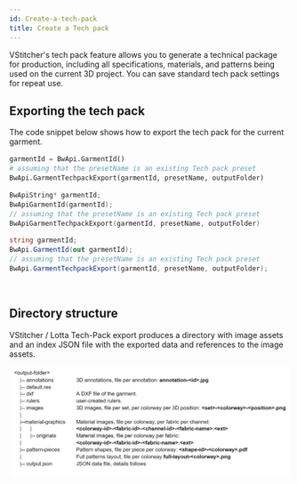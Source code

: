 ```yaml
---
id: Create-a-tech-pack
title: Create a Tech pack
---
```

VStitcher's tech pack feature allows you to generate a technical package for production, including all specifications, materials, and patterns being used on the current 3D project. You can save standard tech pack settings for repeat use.

## Exporting the tech pack
The code snippet below shows how to export the tech pack for the current garment. <br/>
<!--DOCUSAURUS_CODE_TABS-->

<!--Python-->
```python
garmentId = BwApi.GarmentId()
# assuming that the presetName is an existing Tech pack preset
BwApi.GarmentTechpackExport(garmentId, presetName, outputFolder)
```
<!--C++-->
```cpp
BwApiString* garmentId;
BwApiGarmentId(garmentId);
// assuming that the presetName is an existing Tech pack preset
BwApiGarmentTechpackExport(garmentId, presetName, outputFolder)
```
<!--C#-->
```csharp
string garmentId;
BwApi.GarmentId(out garmentId);
// assuming that the presetName is an existing Tech pack preset
BwApi.GarmentTechpackExport(garmentId, presetName, outputFolder);
```
<!--END_DOCUSAURUS_CODE_TABS-->

<br/>

## Directory structure
VStitcher / Lotta Tech-Pack export produces a directory with image assets and an index JSON file with the exported data and references to the image assets.

![](../assets/tech-pack-dirs.PNG)
